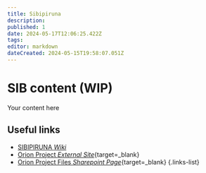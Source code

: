 ```yaml
---
title: Sibipiruna
description: 
published: 1
date: 2024-05-17T12:06:25.422Z
tags: 
editor: markdown
dateCreated: 2024-05-15T19:58:07.051Z
---
```


# SIB content (WIP)
Your content here

## Useful links

- [SIBIPIRUNA *Wiki*](http://10.39.50.85:3000/en/Orion/Sibipiruna/sib_intro)
- [Orion Project *External Site*](https://cnpem.br/orion/){target=_blank}
- [Orion Project Files *Sharepoint Page*](https://cnpemcamp.sharepoint.com/sites/lnls/projectsII/SitePages/orionbeamlines.aspx){target=_blank}
{.links-list}